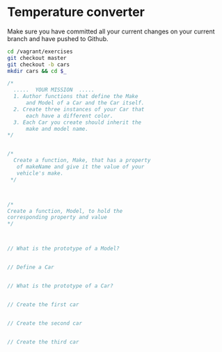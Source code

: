 # Temperature converter

Make sure you have committed all your current changes on your current branch and have pushed to Github.

```bash
cd /vagrant/exercises
git checkout master
git checkout -b cars
mkdir cars && cd $_
```

```js
/*
  .....  YOUR MISSION  .....
  1. Author functions that define the Make
      and Model of a Car and the Car itself.
  2. Create three instances of your Car that
      each have a different color.
  3. Each Car you create should inherit the
      make and model name.
*/


/*
  Create a function, Make, that has a property
   of makeName and give it the value of your
   vehicle's make.
 */



/*
Create a function, Model, to hold the 
corresponding property and value
*/



// What is the prototype of a Model?


// Define a Car


// What is the prototype of a Car?


// Create the first car


// Create the second car


// Create the third car

```